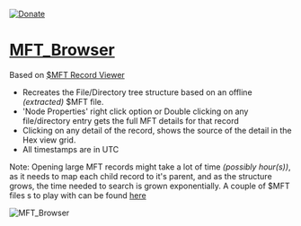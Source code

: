 [![Donate](https://img.shields.io/badge/Donate-PayPal-green.svg)](https://www.paypal.com/donate?hosted_button_id=69L3MWGCKVMA6)

# [MFT_Browser](https://github.com/kacos2000/MFT_Browser/releases/latest)

Based on [$MFT Record Viewer](https://github.com/kacos2000/MFT_Record_Viewer)

- Recreates the File/Directory tree structure based on an offline *(extracted)* $MFT file.
- 'Node Properties' right click option or Double clicking on any file/directory entry gets the full MFT details for that record
- Clicking on any detail of the record, shows the source of the detail in the Hex view grid.
- All timestamps are in UTC

Note: Opening large MFT records might take a lot of time *(possibly hour(s))*, as it needs to map each child record to it's parent, and as the structure grows, the time needed to search is grown exponentially. A couple of $MFT files s to play with can be found [here](https://github.com/EricZimmerman/MFT/tree/3bed2626ee85e9a96a6db70a17407d0c3696056a/MFT.Test/TestFiles)

![MFT_Browser](https://raw.githubusercontent.com/kacos2000/MFT_Browser/master/I/MFTbrowser.jpg)
